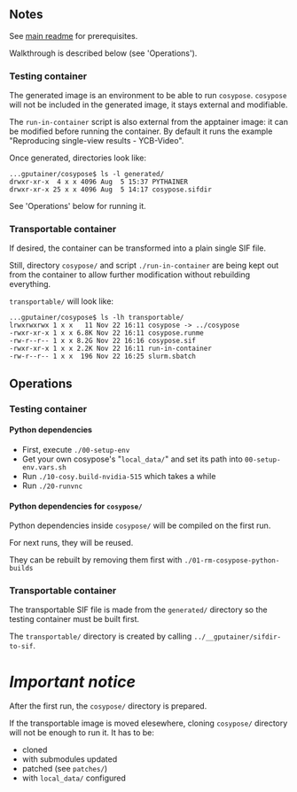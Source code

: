 
## Notes

See [main readme](../README.md) for prerequisites.

Walkthrough is described below (see 'Operations').

### Testing container

The generated image is an environment to be able to run `cosypose`.
`cosypose` will not be included in the generated image, it stays external and modifiable.

The `run-in-container` script is also external from the apptainer image: it can be modified before running the container.
By default it runs the example "Reproducing single-view results - YCB-Video".

Once generated, directories look like:
```
...gputainer/cosypose$ ls -l generated/
drwxr-xr-x  4 x x 4096 Aug  5 15:37 PYTHAINER
drwxr-xr-x 25 x x 4096 Aug  5 14:17 cosypose.sifdir
```

See 'Operations' below for running it.

### Transportable container

If desired, the container can be transformed into a plain single SIF file.

Still, directory `cosypose/` and script `./run-in-container` are being kept
out from the container to allow further modification without rebuilding
everything.

`transportable/` will look like:
```
...gputainer/cosypose$ ls -lh transportable/
lrwxrwxrwx 1 x x   11 Nov 22 16:11 cosypose -> ../cosypose
-rwxr-xr-x 1 x x 6.8K Nov 22 16:11 cosypose.runme
-rw-r--r-- 1 x x 8.2G Nov 22 16:16 cosypose.sif
-rwxr-xr-x 1 x x 2.2K Nov 22 16:11 run-in-container
-rw-r--r-- 1 x x  196 Nov 22 16:25 slurm.sbatch
```

## Operations

### Testing container

#### Python dependencies

- First, execute `./00-setup-env`
- Get your own cosypose's "`local_data/`" and set its path into `00-setup-env.vars.sh`
- Run `./10-cosy.build-nvidia-515` which takes a while
- Run `./20-runvnc`

#### Python dependencies for `cosypose/`

Python dependencies inside `cosypose/` will be compiled on the first run.

For next runs, they will be reused.

They can be rebuilt by removing them first with `./01-rm-cosypose-python-builds`

### Transportable container

The transportable SIF file is made from the `generated/` directory so the testing container must be built first.

The `transportable/` directory is created by calling `../__gputainer/sifdir-to-sif`.

*Important notice*
==================

After the first run, the `cosypose/` directory is prepared.

If the transportable image is moved elesewhere, cloning `cosypose/` directory will not be enough to run it.
It has to be:
- cloned
- with submodules updated
- patched (see `patches/`)
- with `local_data/` configured
